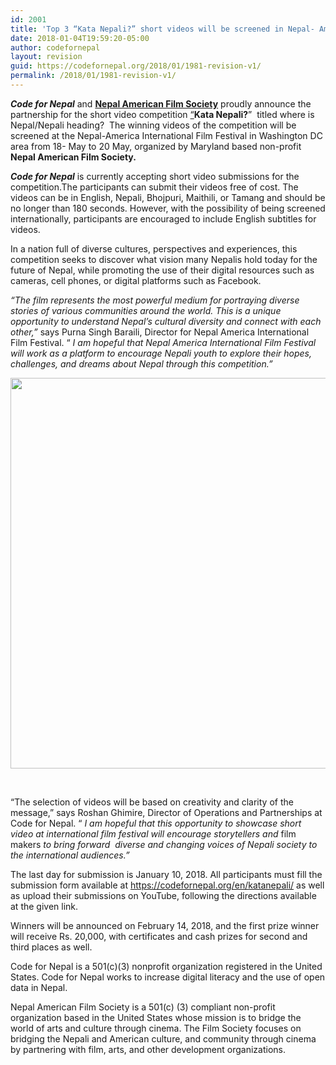 ```yaml
---
id: 2001
title: 'Top 3 “Kata Nepali?” short videos will be screened in Nepal- America International Film Festival'
date: 2018-01-04T19:59:20-05:00
author: codefornepal
layout: revision
guid: https://codefornepal.org/2018/01/1981-revision-v1/
permalink: /2018/01/1981-revision-v1/
---
```

**_Code for Nepal_** <span style="font-weight: 400;">and </span>[**Nepal American Film Society**](http://nafilmsociety.org/nafilmsociety/) <span style="font-weight: 400;">proudly announce the partnership for the short video competition <a href="https://codefornepal.org/en/katanepali/">“</a></span>**Kata Nepali?**<span style="font-weight: 400;">”  titled where is Nepal/Nepali heading?  The winning videos of the competition will be screened at the Nepal-America International Film Festival in Washington DC area from 18- May to 20 May, organized by Maryland based non-profit</span> **Nepal American Film Society.**

**_Code for Nepal_** <span style="font-weight: 400;">is currently accepting short video submissions for the competition.The participants can submit their videos free of cost. The videos can be in English, Nepali, Bhojpuri, Maithili, or Tamang and should be no longer than 180 seconds. However, with the possibility of being screened internationally, participants are encouraged to include English subtitles for videos. </span>

<span style="font-weight: 400;">In a nation full of diverse cultures, perspectives and experiences, this competition seeks to discover what vision many Nepalis hold today for the future of Nepal, while promoting the use of their digital resources such as cameras, cell phones, or digital platforms such as Facebook.</span>

_“The film represents the most powerful medium for portraying diverse stories of various communities around the world. This is a unique opportunity to understand Nepal’s cultural diversity and connect with each other,”_ says Purna Singh Baraili, Director for Nepal America International Film Festival. “ _I am hopeful that Nepal America International Film Festival will work as a platform to encourage Nepali youth to explore their hopes, challenges, and dreams about Nepal through this competition.”_

[<img class="wp-image-1982 aligncenter" src="https://codefornepal.org/wp-content/uploads/2017/12/CallForEntry2Parterns.png" alt="" width="627" height="625" srcset="https://codefornepal.org/wp-content/uploads/2017/12/CallForEntry2Parterns.png 1075w, https://codefornepal.org/wp-content/uploads/2017/12/CallForEntry2Parterns-150x150.png 150w, https://codefornepal.org/wp-content/uploads/2017/12/CallForEntry2Parterns-300x300.png 300w, https://codefornepal.org/wp-content/uploads/2017/12/CallForEntry2Parterns-768x765.png 768w, https://codefornepal.org/wp-content/uploads/2017/12/CallForEntry2Parterns-1024x1020.png 1024w" sizes="(max-width: 627px) 100vw, 627px" />](https://codefornepal.org/wp-content/uploads/2017/12/CallForEntry2Parterns.png)

&nbsp;

<span style="font-weight: 400;">“The selection of videos will be based on creativity and clarity of the message,” says Roshan Ghimire, Director of Operations and Partnerships at Code for Nepal. “ <em>I am hopeful that this opportunity to showcase short video at international film festival will encourage storytellers and </em>film makers<em> to bring forward  diverse and changing voices of Nepali society to the international audiences.”</em></span>

<span style="font-weight: 400;">The last day for submission is January 10, 2018. All participants must fill the submission form available at </span>[<span style="font-weight: 400;">https://codefornepal.org/en/katanepali/</span>](https://codefornepal.org/en/katanepali/) <span style="font-weight: 400;">as well as upload their submissions on YouTube, following the directions available at the given link. </span>

<span style="font-weight: 400;">Winners will be announced on February 14, 2018, and the first prize winner will receive Rs. 20,000, with certificates and cash prizes for second and third places as well.   </span>

<span style="font-weight: 400;">Code for Nepal is a 501(c)(3) nonprofit organization registered in the United States. Code for Nepal works to increase digital literacy and the use of open data in Nepal.</span>

<span style="font-weight: 400;">Nepal American Film Society is a 501(c) (3) compliant non-profit organization based in the United States whose mission is to bridge the world of arts and culture through cinema. The Film Society focuses on bridging the Nepali and American culture, and community through cinema by partnering with film, arts, and other development organizations.</span>